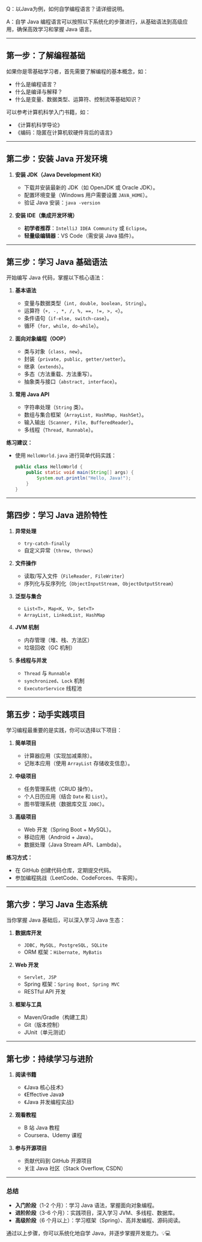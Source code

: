 Q：以Java为例，如何自学编程语言？请详细说明。

A：自学 Java 编程语言可以按照以下系统化的步骤进行，从基础语法到高级应用，确保高效学习和掌握 Java 语言。

---

## **第一步：了解编程基础**
如果你是零基础学习者，首先需要了解编程的基本概念，如：
- 什么是编程语言？
- 什么是编译与解释？
- 什么是变量、数据类型、运算符、控制流等基础知识？

可以参考计算机科学入门书籍，如：
- 《计算机科学导论》
- 《编码：隐匿在计算机软硬件背后的语言》

---

## **第二步：安装 Java 开发环境**
1. **安装 JDK（Java Development Kit）**
   - 下载并安装最新的 JDK（如 OpenJDK 或 Oracle JDK）。
   - 配置环境变量（Windows 用户需要设置 `JAVA_HOME`）。
   - 验证 Java 安装：`java -version`

2. **安装 IDE（集成开发环境）**
   - **初学者推荐**：`IntelliJ IDEA Community` 或 `Eclipse`。
   - **轻量级编辑器**：VS Code（需安装 Java 插件）。

---

## **第三步：学习 Java 基础语法**
开始编写 Java 代码，掌握以下核心语法：
1. **基本语法**
   - 变量与数据类型（`int, double, boolean, String`）。
   - 运算符（`+, -, *, /, %, ==, !=, >, <`）。
   - 条件语句（`if-else, switch-case`）。
   - 循环（`for, while, do-while`）。
   
2. **面向对象编程（OOP）**
   - 类与对象（`class, new`）。
   - 封装（`private, public, getter/setter`）。
   - 继承（`extends`）。
   - 多态（方法重载、方法重写）。
   - 抽象类与接口（`abstract, interface`）。

3. **常用 Java API**
   - 字符串处理（`String` 类）。
   - 数组与集合框架（`ArrayList, HashMap, HashSet`）。
   - 输入输出（`Scanner, File, BufferedReader`）。
   - 多线程（`Thread, Runnable`）。

**练习建议：**
- 使用 `HelloWorld.java` 进行简单代码实践：
  ```java
  public class HelloWorld {
      public static void main(String[] args) {
          System.out.println("Hello, Java!");
      }
  }
  ```

---

## **第四步：学习 Java 进阶特性**
1. **异常处理**
   - `try-catch-finally`
   - 自定义异常（`throw, throws`）

2. **文件操作**
   - 读取/写入文件（`FileReader, FileWriter`）
   - 序列化与反序列化（`ObjectInputStream, ObjectOutputStream`）

3. **泛型与集合**
   - `List<T>, Map<K, V>, Set<T>`
   - `ArrayList, LinkedList, HashMap`

4. **JVM 机制**
   - 内存管理（堆、栈、方法区）
   - 垃圾回收（GC 机制）

5. **多线程与并发**
   - `Thread` 与 `Runnable`
   - `synchronized`、`Lock` 机制
   - `ExecutorService` 线程池

---

## **第五步：动手实践项目**
学习编程最重要的是实践，你可以选择以下项目：
1. **简单项目**
   - 计算器应用（实现加减乘除）。
   - 记账本应用（使用 `ArrayList` 存储收支信息）。

2. **中级项目**
   - 任务管理系统（CRUD 操作）。
   - 个人日历应用（结合 `Date` 和 `List`）。
   - 图书管理系统（数据库交互 `JDBC`）。

3. **高级项目**
   - Web 开发（Spring Boot + MySQL）。
   - 移动应用（Android + Java）。
   - 数据处理（Java Stream API、Lambda）。

**练习方式：**
- 在 GitHub 创建代码仓库，定期提交代码。
- 参加编程挑战（LeetCode、CodeForces、牛客网）。

---

## **第六步：学习 Java 生态系统**
当你掌握 Java 基础后，可以深入学习 Java 生态：
1. **数据库开发**
   - `JDBC, MySQL, PostgreSQL, SQLite`
   - ORM 框架：`Hibernate, MyBatis`

2. **Web 开发**
   - `Servlet, JSP`
   - Spring 框架：`Spring Boot, Spring MVC`
   - RESTful API 开发

3. **框架与工具**
   - Maven/Gradle（构建工具）
   - Git（版本控制）
   - JUnit（单元测试）

---

## **第七步：持续学习与进阶**
1. **阅读书籍**
   - 《Java 核心技术》
   - 《Effective Java》
   - 《Java 并发编程实战》

2. **观看教程**
   - B 站 Java 教程
   - Coursera、Udemy 课程

3. **参与开源项目**
   - 贡献代码到 GitHub 开源项目
   - 关注 Java 社区（Stack Overflow, CSDN）

---

### **总结**
- **入门阶段**（1-2 个月）：学习 Java 语法，掌握面向对象编程。
- **进阶阶段**（3-6 个月）：实践项目，深入学习 JVM、多线程、数据库。
- **高级阶段**（6 个月以上）：学习框架（Spring）、高并发编程、源码阅读。

通过以上步骤，你可以系统化地自学 Java，并逐步掌握开发能力。💡💻